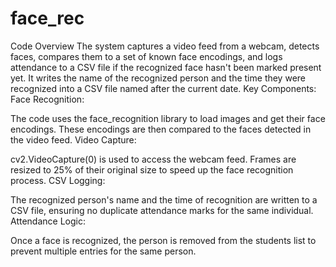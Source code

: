 # face_rec
Code Overview
The system captures a video feed from a webcam, detects faces, compares them to a set of known face encodings, and logs attendance to a CSV file if the recognized face hasn't been marked present yet.
It writes the name of the recognized person and the time they were recognized into a CSV file named after the current date.
Key Components:
Face Recognition:

The code uses the face_recognition library to load images and get their face encodings.
These encodings are then compared to the faces detected in the video feed.
Video Capture:

cv2.VideoCapture(0) is used to access the webcam feed.
Frames are resized to 25% of their original size to speed up the face recognition process.
CSV Logging:

The recognized person's name and the time of recognition are written to a CSV file, ensuring no duplicate attendance marks for the same individual.
Attendance Logic:

Once a face is recognized, the person is removed from the students list to prevent multiple entries for the same person.
